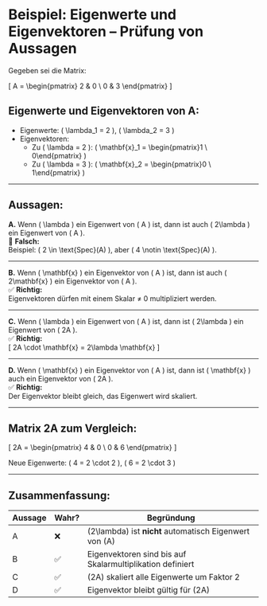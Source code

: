 # Beispiel: Eigenwerte und Eigenvektoren – Prüfung von Aussagen

Gegeben sei die Matrix:

\[
A = \begin{pmatrix} 2 & 0 \\ 0 & 3 \end{pmatrix}
\]

## Eigenwerte und Eigenvektoren von A:

- Eigenwerte: \( \lambda_1 = 2 \), \( \lambda_2 = 3 \)
- Eigenvektoren:
  - Zu \( \lambda = 2 \): \( \mathbf{x}_1 = \begin{pmatrix}1 \\ 0\end{pmatrix} \)
  - Zu \( \lambda = 3 \): \( \mathbf{x}_2 = \begin{pmatrix}0 \\ 1\end{pmatrix} \)

---

## Aussagen:

**A.** Wenn \( \lambda \) ein Eigenwert von \( A \) ist, dann ist auch \( 2\lambda \) ein Eigenwert von \( A \).  
🔴 **Falsch:**  
Beispiel: \( 2 \in \text{Spec}(A) \), aber \( 4 \notin \text{Spec}(A) \).

---

**B.** Wenn \( \mathbf{x} \) ein Eigenvektor von \( A \) ist, dann ist auch \( 2\mathbf{x} \) ein Eigenvektor von \( A \).  
✅ **Richtig:**  
Eigenvektoren dürfen mit einem Skalar ≠ 0 multipliziert werden.

---

**C.** Wenn \( \lambda \) ein Eigenwert von \( A \) ist, dann ist \( 2\lambda \) ein Eigenwert von \( 2A \).  
✅ **Richtig:**  
\[
2A \cdot \mathbf{x} = 2\lambda \mathbf{x}
\]

---

**D.** Wenn \( \mathbf{x} \) ein Eigenvektor von \( A \) ist, dann ist \( \mathbf{x} \) auch ein Eigenvektor von \( 2A \).  
✅ **Richtig:**  
Der Eigenvektor bleibt gleich, das Eigenwert wird skaliert.

---

## Matrix 2A zum Vergleich:

\[
2A = \begin{pmatrix} 4 & 0 \\ 0 & 6 \end{pmatrix}
\]

Neue Eigenwerte: \( 4 = 2 \cdot 2 \), \( 6 = 2 \cdot 3 \)

---

## Zusammenfassung:

| Aussage | Wahr? | Begründung |
|---------|-------|------------|
| A       | ❌    | \(2\lambda\) ist **nicht** automatisch Eigenwert von \(A\) |
| B       | ✅    | Eigenvektoren sind bis auf Skalarmultiplikation definiert |
| C       | ✅    | \(2A\) skaliert alle Eigenwerte um Faktor 2 |
| D       | ✅    | Eigenvektor bleibt gültig für \(2A\) |

